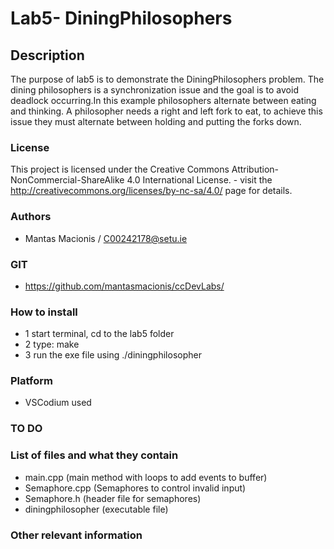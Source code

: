 # Lab5- DiningPhilosophers

## Description

The purpose of lab5 is to demonstrate the DiningPhilosophers problem. 
The dining philosophers is a synchronization issue and the goal is to avoid deadlock occurring.In this example philosophers alternate between eating and thinking. A philosopher needs a right and left fork to eat, to achieve this issue they must alternate between holding and putting the forks down.  

### License
This project is licensed under the Creative Commons Attribution-NonCommercial-ShareAlike 4.0 International License. - visit the http://creativecommons.org/licenses/by-nc-sa/4.0/ page for details.

### Authors
- Mantas Macionis / C00242178@setu.ie
### GIT
- https://github.com/mantasmacionis/ccDevLabs/
### How to install
- 1 start terminal, cd to the lab5 folder
- 2 type: make
- 3 run the exe file using ./diningphilosopher

### Platform
- VSCodium used
### TO DO

### List of files and what they contain
- main.cpp (main method with loops to add events to buffer)
- Semaphore.cpp (Semaphores to control invalid input)
- Semaphore.h (header file for semaphores)
- diningphilosopher (executable file)

### Other relevant information
